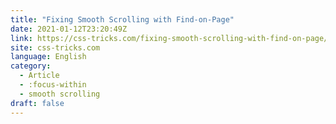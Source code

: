 ```yaml
---
title: "Fixing Smooth Scrolling with Find-on-Page"
date: 2021-01-12T23:20:49Z
link: https://css-tricks.com/fixing-smooth-scrolling-with-find-on-page/?utm_medium=RSS&utm_source=news.12bit.vn
site: css-tricks.com
language: English
category:
  - Article
  - :focus-within
  - smooth scrolling
draft: false
---
```

